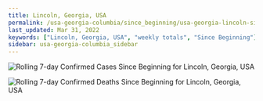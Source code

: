 ```yaml
---
title: Lincoln, Georgia, USA
permalink: /usa-georgia-columbia/since_beginning/usa-georgia-lincoln-since_beginning.html
last_updated: Mar 31, 2022
keywords: ["Lincoln, Georgia, USA", "weekly totals", "Since Beginning"]
sidebar: usa-georgia-columbia_sidebar
---
```


![Rolling 7-day Confirmed Cases Since Beginning for Lincoln, Georgia, USA](/covid_tracker/images/graphs/usa-georgia-lincoln-rolling_7_days_confirmed-since_beginning_graph.png)

![Rolling 7-day Confirmed Deaths Since Beginning for Lincoln, Georgia, USA](/covid_tracker/images/graphs/usa-georgia-lincoln-rolling_7_days_deaths-since_beginning_graph.png)
